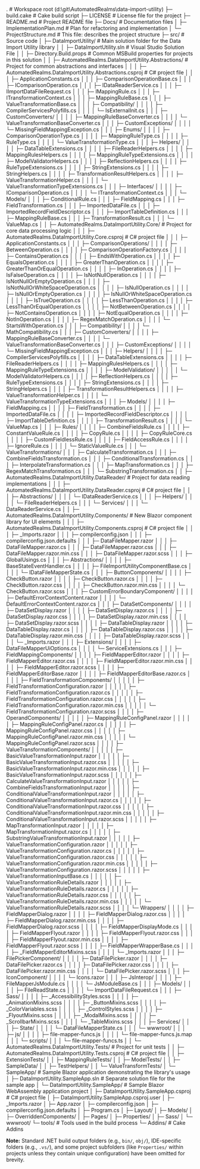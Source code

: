 .                                                                  # Workspace root (d:\git\AutomatedRealms\data-import-utility)
├─ build.cake                                                      # Cake build script
├─ LICENSE                                                         # License file for the project
├─ README.md                                                       # Project README file
├─ Docs/                                                           # Documentation files
│  ├─ ImplementationPlan.md                                        # Plan for refactoring and implementation
│  └─ ProjectStructure.md                                          # This file: describes the project structure
├─ src/                                                            # Source code
│  ├─ DataImportUtility/                                           # Main solution folder for the Data Import Utility library
│  │  ├─ DataImportUtility.sln                                     # Visual Studio Solution File
│  │  ├─ Directory.Build.props                                     # Common MSBuild properties for projects in this solution
│  │  ├─ AutomatedRealms.DataImportUtility.Abstractions/           # Project for common abstractions and interfaces
│  │  │  ├─ AutomatedRealms.DataImportUtility.Abstractions.csproj  # C# project file
│  │  │  ├─ ApplicationConstants.cs
│  │  │  ├─ ComparisonOperationBase.cs
│  │  │  ├─ IComparisonOperation.cs
│  │  │  ├─ IDataReaderService.cs
│  │  │  ├─ IImportDataFileRequest.cs
│  │  │  ├─ IMappingRule.cs
│  │  │  ├─ ITransformationContext.cs
│  │  │  ├─ MappingRuleBase.cs
│  │  │  ├─ ValueTransformationBase.cs
│  │  │  ├─ Compatibility/
│  │  │  │  ├─ CompilerServicesPolyfills.cs
│  │  │  │  └─ IsExternalInit.cs
│  │  │  ├─ CustomConverters/
│  │  │  │  ├─ MappingRuleBaseConverter.cs
│  │  │  │  └─ ValueTransformationBaseConverter.cs
│  │  │  ├─ CustomExceptions/
│  │  │  │  └─ MissingFieldMappingException.cs
│  │  │  ├─ Enums/
│  │  │  │  ├─ ComparisonOperationType.cs
│  │  │  │  ├─ MappingRuleType.cs
│  │  │  │  ├─ RuleType.cs
│  │  │  │  └─ ValueTransformationType.cs
│  │  │  ├─ Helpers/
│  │  │  │  ├─ DataTableExtensions.cs
│  │  │  │  ├─ FileReaderHelpers.cs
│  │  │  │  ├─ MappingRulesHelpers.cs
│  │  │  │  ├─ MappingRuleTypeExtensions.cs
│  │  │  │  ├─ ModelValidatorHelpers.cs
│  │  │  │  ├─ ReflectionHelpers.cs
│  │  │  │  ├─ RuleTypeExtensions.cs
│  │  │  │  ├─ StringExtensions.cs
│  │  │  │  ├─ StringHelpers.cs
│  │  │  │  ├─ TransformationResultHelpers.cs
│  │  │  │  ├─ ValueTransformationHelper.cs
│  │  │  │  └─ ValueTransformationTypeExtensions.cs
│  │  │  ├─ Interfaces/
│  │  │  │  ├─ IComparisonOperation.cs
│  │  │  │  └─ ITransformationContext.cs
│  │  │  └─ Models/
│  │  │     ├─ ConditionalRule.cs
│  │  │     ├─ FieldMapping.cs
│  │  │     ├─ FieldTransformation.cs
│  │  │     ├─ ImportedDataFile.cs
│  │  │     ├─ ImportedRecordFieldDescriptor.cs
│  │  │     ├─ ImportTableDefinition.cs
│  │  │     ├─ MappingRuleBase.cs
│  │  │     ├─ TransformationResult.cs
│  │  │     └─ ValueMap.cs
│  │  ├─ AutomatedRealms.DataImportUtility.Core/                   # Project for core data processing logic
│  │  │  ├─ AutomatedRealms.DataImportUtility.Core.csproj          # C# project file
│  │  │  ├─ ApplicationConstants.cs
│  │  │  ├─ ComparisonOperations/
│  │  │  │  ├─ BetweenOperation.cs
│  │  │  │  ├─ ComparisonOperationFactory.cs
│  │  │  │  ├─ ContainsOperation.cs
│  │  │  │  ├─ EndsWithOperation.cs
│  │  │  │  ├─ EqualsOperation.cs
│  │  │  │  ├─ GreaterThanOperation.cs
│  │  │  │  ├─ GreaterThanOrEqualOperation.cs
│  │  │  │  ├─ InOperation.cs
│  │  │  │  ├─ IsFalseOperation.cs
│  │  │  │  ├─ IsNotNullOperation.cs
│  │  │  │  ├─ IsNotNullOrEmptyOperation.cs
│  │  │  │  ├─ IsNotNullOrWhiteSpaceOperation.cs
│  │  │  │  ├─ IsNullOperation.cs
│  │  │  │  ├─ IsNullOrEmptyOperation.cs
│  │  │  │  ├─ IsNullOrWhiteSpaceOperation.cs
│  │  │  │  ├─ IsTrueOperation.cs
│  │  │  │  ├─ LessThanOperation.cs
│  │  │  │  ├─ LessThanOrEqualOperation.cs
│  │  │  │  ├─ NotBetweenOperation.cs
│  │  │  │  ├─ NotContainsOperation.cs
│  │  │  │  ├─ NotEqualOperation.cs
│  │  │  │  ├─ NotInOperation.cs
│  │  │  │  ├─ RegexMatchOperation.cs
│  │  │  │  └─ StartsWithOperation.cs
│  │  │  ├─ Compatibility/
│  │  │  │  └─ MathCompatibility.cs
│  │  │  ├─ CustomConverters/
│  │  │  │  ├─ MappingRuleBaseConverter.cs
│  │  │  │  └─ ValueTransformationBaseConverter.cs
│  │  │  ├─ CustomExceptions/
│  │  │  │  └─ MissingFieldMappingException.cs
│  │  │  ├─ Helpers/
│  │  │  │  ├─ CompilerServicesPolyfills.cs
│  │  │  │  ├─ DataTableExtensions.cs
│  │  │  │  ├─ FileReaderHelpers.cs
│  │  │  │  ├─ MappingRulesHelpers.cs
│  │  │  │  ├─ MappingRuleTypeExtensions.cs
│  │  │  │  ├─ ModelValidation/
│  │  │  │  │  └─ ModelValidatorHelpers.cs
│  │  │  │  ├─ ReflectionHelpers.cs
│  │  │  │  ├─ RuleTypeExtensions.cs
│  │  │  │  ├─ StringExtensions.cs
│  │  │  │  ├─ StringHelpers.cs
│  │  │  │  ├─ TransformationResultHelpers.cs
│  │  │  │  ├─ ValueTransformationHelper.cs
│  │  │  │  └─ ValueTransformationTypeExtensions.cs
│  │  │  ├─ Models/
│  │  │  │  ├─ FieldMapping.cs
│  │  │  │  ├─ FieldTransformation.cs
│  │  │  │  ├─ ImportedDataFile.cs
│  │  │  │  ├─ ImportedRecordFieldDescriptor.cs
│  │  │  │  ├─ ImportTableDefinition.cs
│  │  │  │  ├─ TransformationResult.cs
│  │  │  │  └─ ValueMap.cs
│  │  │  ├─ Rules/
│  │  │  │  ├─ CombineFieldsRule.cs
│  │  │  │  ├─ ConstantValueRule.cs
│  │  │  │  ├─ CopyRule.cs
│  │  │  │  ├─ CopyRuleCore.cs
│  │  │  │  ├─ CustomFieldlessRule.cs
│  │  │  │  ├─ FieldAccessRule.cs
│  │  │  │  ├─ IgnoreRule.cs
│  │  │  │  └─ StaticValueRule.cs
│  │  │  └─ ValueTransformations/
│  │  │     ├─ CalculateTransformation.cs
│  │  │     ├─ CombineFieldsTransformation.cs
│  │  │     ├─ ConditionalTransformation.cs
│  │  │     ├─ InterpolateTransformation.cs
│  │  │     ├─ MapTransformation.cs
│  │  │     ├─ RegexMatchTransformation.cs
│  │  │     └─ SubstringTransformation.cs
│  │  ├─ AutomatedRealms.DataImportUtility.DataReader/             # Project for data reading implementations
│  │  │  ├─ AutomatedRealms.DataImportUtility.DataReader.csproj    # C# project file
│  │  │  ├─ Abstractions/
│  │  │  │  └─ IDataReaderService.cs
│  │  │  ├─ Helpers/
│  │  │  │  └─ FileReaderHelpers.cs
│  │  │  └─ Services/
│  │  │     └─ DataReaderService.cs
│  │  ├─ AutomatedRealms.DataImportUtility.Components/             # New Blazor component library for UI elements
│  │  │  ├─ AutomatedRealms.DataImportUtility.Components.csproj    # C# project file
│  │  │  ├─ _Imports.razor
│  │  │  ├─ compilerconfig.json
│  │  │  ├─ compilerconfig.json.defaults
│  │  │  ├─ DataFileMapper.razor
│  │  │  ├─ DataFileMapper.razor.cs
│  │  │  ├─ DataFileMapper.razor.css
│  │  │  ├─ DataFileMapper.razor.min.css
│  │  │  ├─ DataFileMapper.razor.scss
│  │  │  ├─ GlobalUsings.cs
│  │  │  ├─ Abstractions/
│  │  │  │  ├─ BaseStateEventHandler.cs
│  │  │  │  ├─ FileImportUtilityComponentBase.cs
│  │  │  │  └─ IDataFileMapperState.cs
│  │  │  ├─ ButtonComponents/
│  │  │  │  ├─ CheckButton.razor
│  │  │  │  ├─ CheckButton.razor.cs
│  │  │  │  ├─ CheckButton.razor.css
│  │  │  │  ├─ CheckButton.razor.min.css
│  │  │  │  └─ CheckButton.razor.scss
│  │  │  ├─ CustomErrorBoundaryComponent/
│  │  │  │  ├─ DefaultErrorContextContent.razor
│  │  │  │  └─ DefaultErrorContextContent.razor.cs
│  │  │  ├─ DataSetComponents/
│  │  │  │  ├─ DataSetDisplay.razor
│  │  │  │  ├─ DataSetDisplay.razor.cs
│  │  │  │  ├─ DataSetDisplay.razor.css
│  │  │  │  ├─ DataSetDisplay.razor.min.css
│  │  │  │  ├─ DataSetDisplay.razor.scss
│  │  │  │  ├─ DataTableDisplay.razor
│  │  │  │  ├─ DataTableDisplay.razor.cs
│  │  │  │  ├─ DataTableDisplay.razor.css
│  │  │  │  ├─ DataTableDisplay.razor.min.css
│  │  │  │  ├─ DataTableDisplay.razor.scss
│  │  │  │  └─ _Imports.razor
│  │  │  ├─ Extensions/
│  │  │  │  ├─ DataFileMapperUiOptions.cs
│  │  │  │  └─ ServiceExtensions.cs
│  │  │  ├─ FieldMappingComponents/
│  │  │  │  ├─ FieldMapperEditor.razor
│  │  │  │  ├─ FieldMapperEditor.razor.css
│  │  │  │  ├─ FieldMapperEditor.razor.min.css
│  │  │  │  ├─ FieldMapperEditor.razor.scss
│  │  │  │  ├─ FieldMapperEditorBase.razor
│  │  │  │  ├─ FieldMapperEditorBase.razor.cs
│  │  │  │  ├─ FieldTransformationComponents/
│  │  │  │  │  ├─ FieldTransformationConfiguration.razor
│  │  │  │  │  ├─ FieldTransformationConfiguration.razor.cs
│  │  │  │  │  ├─ FieldTransformationConfiguration.razor.css
│  │  │  │  │  ├─ FieldTransformationConfiguration.razor.min.css
│  │  │  │  │  └─ FieldTransformationConfiguration.razor.scss
│  │  │  │  ├─ OperandComponents/
│  │  │  │  │  ├─ MappingRuleConfigPanel.razor
│  │  │  │  │  ├─ MappingRuleConfigPanel.razor.cs
│  │  │  │  │  ├─ MappingRuleConfigPanel.razor.css
│  │  │  │  │  ├─ MappingRuleConfigPanel.razor.min.css
│  │  │  │  │  └─ MappingRuleConfigPanel.razor.scss
│  │  │  │  ├─ ValueTransformationComponents/
│  │  │  │  │  ├─ BasicValueTransformationInput.razor
│  │  │  │  │  ├─ BasicValueTransformationInput.razor.css
│  │  │  │  │  ├─ BasicValueTransformationInput.razor.min.css
│  │  │  │  │  ├─ BasicValueTransformationInput.razor.scss
│  │  │  │  │  ├─ CalculateValueTransformationInput.razor
│  │  │  │  │  ├─ CombineFieldsTransformationInput.razor
│  │  │  │  │  ├─ ConditionalValueTransformationInput.razor
│  │  │  │  │  ├─ ConditionalValueTransformationInput.razor.cs
│  │  │  │  │  ├─ ConditionalValueTransformationInput.razor.css
│  │  │  │  │  ├─ ConditionalValueTransformationInput.razor.min.css
│  │  │  │  │  ├─ ConditionalValueTransformationInput.razor.scss
│  │  │  │  │  ├─ MapTransformationInput.razor
│  │  │  │  │  ├─ MapTransformationInput.razor.cs
│  │  │  │  │  ├─ SubstringValueTransformationInput.razor
│  │  │  │  │  ├─ ValueTransformationConfiguration.razor
│  │  │  │  │  ├─ ValueTransformationConfiguration.razor.cs
│  │  │  │  │  ├─ ValueTransformationConfiguration.razor.css
│  │  │  │  │  ├─ ValueTransformationConfiguration.razor.min.css
│  │  │  │  │  ├─ ValueTransformationConfiguration.razor.scss
│  │  │  │  │  ├─ ValueTransformationInputBase.cs
│  │  │  │  │  ├─ ValueTransformationRuleDetails.razor
│  │  │  │  │  ├─ ValueTransformationRuleDetails.razor.cs
│  │  │  │  │  ├─ ValueTransformationRuleDetails.razor.css
│  │  │  │  │  ├─ ValueTransformationRuleDetails.razor.min.css
│  │  │  │  │  └─ ValueTransformationRuleDetails.razor.scss
│  │  │  │  └─ Wrappers/
│  │  │  │     ├─ FieldMapperDialog.razor
│  │  │  │     ├─ FieldMapperDialog.razor.css
│  │  │  │     ├─ FieldMapperDialog.razor.min.css
│  │  │  │     ├─ FieldMapperDialog.razor.scss
│  │  │  │     ├─ FieldMapperDisplayMode.cs
│  │  │  │     ├─ FieldMapperFlyout.razor
│  │  │  │     ├─ FieldMapperFlyout.razor.css
│  │  │  │     ├─ FieldMapperFlyout.razor.min.css
│  │  │  │     ├─ FieldMapperFlyout.razor.scss
│  │  │  │     ├─ FieldMapperWrapperBase.cs
│  │  │  │     ├─ _FieldMapperEditorMixins.scss
│  │  │  │     └─ _Imports.razor
│  │  │  ├─ FilePickerComponent/
│  │  │  │  ├─ DataFilePicker.razor
│  │  │  │  ├─ DataFilePicker.razor.cs
│  │  │  │  ├─ DataFilePicker.razor.css
│  │  │  │  ├─ DataFilePicker.razor.min.css
│  │  │  │  └─ DataFilePicker.razor.scss
│  │  │  ├─ IconComponent/
│  │  │  │  └─ Icons.razor
│  │  │  ├─ JsInterop/
│  │  │  │  ├─ FileMapperJsModule.cs
│  │  │  │  └─ JsModuleBase.cs
│  │  │  ├─ Models/
│  │  │  │  ├─ FileReadState.cs
│  │  │  │  └─ ImportDataFileRequest.cs
│  │  │  ├─ Sass/
│  │  │  │  ├─ _AccessibilityStyles.scss
│  │  │  │  ├─ _AnimationMixins.scss
│  │  │  │  ├─ _ButtonMixins.scss
│  │  │  │  ├─ _ColorVariables.scss
│  │  │  │  ├─ _ControlStyles.scss
│  │  │  │  ├─ _FlyoutMixins.scss
│  │  │  │  ├─ _ModalMixins.scss
│  │  │  │  ├─ _ScrollbarMixins.scss
│  │  │  │  └─ _TableMixins.scss
│  │  │  ├─ Services/
│  │  │  ├─ State/
│  │  │  │  └─ DataFileMapperState.cs
│  │  │  └─ wwwroot/
│  │  │     ├─ js/
│  │  │     │  ├─ file-mapper-funcs.js
│  │  │     │  └─ file-mapper-funcs.js.map
│  │  │     └─ scripts/
│  │  │        └─ file-mapper-funcs.ts
│  │  └─ AutomatedRealms.DataImportUtility.Tests/                  # Project for unit tests
│  │     ├─ AutomatedRealms.DataImportUtility.Tests.csproj         # C# project file
│  │     ├─ ExtensionTests/
│  │     ├─ MappingRuleTests/
│  │     ├─ ModelTests/
│  │     ├─ SampleData/
│  │     ├─ TestHelpers/
│  │     └─ ValueTransformTests/
│  └─ SampleApp/                                                   # Sample Blazor application demonstrating the library's usage
│     ├─ DataImportUtility.SampleApp.sln                           # Separate solution file for the sample app
│     └─ DataImportUtility.SampleApp/                              # Sample Blazor WebAssembly application project
│        ├─ DataImportUtility.SampleApp.csproj                     # C# project file
│        ├─ DataImportUtility.SampleApp.csproj.user
│        ├─ _Imports.razor
│        ├─ App.razor
│        ├─ compilerconfig.json
│        ├─ compilerconfig.json.defaults
│        ├─ Program.cs
│        ├─ Layout/
│        ├─ Models/
│        ├─ OverriddenComponents/
│        ├─ Pages/
│        ├─ Properties/
│        ├─ Sass/
│        └─ wwwroot/
└─ tools/                                                          # Tools used in the build process
   └─ Addins/                                                      # Cake Addins

**Note:** Standard .NET build output folders (e.g., `bin/`, `obj/`), IDE-specific folders (e.g., `.vs/`), and some project subfolders (like `Properties/` within projects unless they contain unique configuration) have been omitted for brevity.